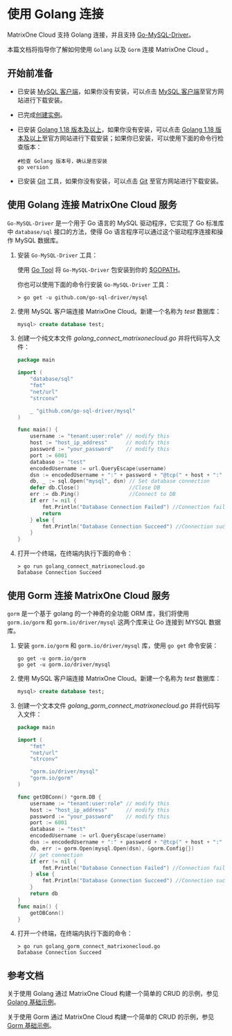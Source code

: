 # 使用 Golang 连接

MatrixOne Cloud 支持 Golang 连接，并且支持 [Go-MySQL-Driver](https://github.com/go-sql-driver/mysql)。

本篇文档将指导你了解如何使用 `Golang` 以及 `Gorm` 连接 MatrixOne Cloud 。

## 开始前准备


- 已安装 [MySQL 客户端](https://dev.mysql.com/downloads/mysql)，如果你没有安装，可以点击 [MySQL 客户端](https://dev.mysql.com/downloads/mysql)至官方网站进行下载安装。

- 已完成[创建实例](../../Instance-Mgmt/create-instance.md)。

- 已安装 [Golang 1.18 版本及以上](https://go.dev/dl/)，如果你没有安装，可以点击 [Golang 1.18 版本及以上](https://go.dev/dl/)至官方网站进行下载安装；如果你已安装，可以使用下面的命令行检查版本：

    ```
    #检查 Golang 版本号，确认是否安装
    go version
    ```

- 已安装 [Git](https://git-scm.com/downloads) 工具，如果你没有安装，可以点击 [Git](https://git-scm.com/downloads) 至官方网站进行下载安装。

## 使用 Golang 连接 MatrixOne Cloud 服务

`Go-MySQL-Driver` 是一个用于 Go 语言的 MySQL 驱动程序，它实现了 Go 标准库中 `database/sql` 接口的方法，使得 Go 语言程序可以通过这个驱动程序连接和操作 MySQL 数据库。

1. 安装 `Go-MySQL-Driver` 工具：

    使用 [Go Tool](https://golang.org/cmd/go/) 将 `Go-MySQL-Driver` 包安装到你的 [$GOPATH](https://github.com/golang/go/wiki/GOPATH)。

    你也可以使用下面的命令行安装 `Go-MySQL-Driver` 工具：

    ```
    > go get -u github.com/go-sql-driver/mysql
    ```

2. 使用 MySQL 客户端连接 MatrixOne Cloud。新建一个名称为 *test* 数据库：

    ```sql
    mysql> create database test;
    ```

3. 创建一个纯文本文件 *golang_connect_matrixonecloud.go* 并将代码写入文件：

    ```go
    package main

    import (
        "database/sql"
        "fmt"
        "net/url"
        "strconv"

        _ "github.com/go-sql-driver/mysql"
    )

    func main() {
        username := "tenant:user:role" // modify this
        host := "host_ip_address"      // modify this
        password := "your_password"    // modify this
        port := 6001
        database := "test"
        encodedUsername := url.QueryEscape(username)
        dsn := encodedUsername + ":" + password + "@tcp(" + host + ":" + strconv.Itoa(port) + ")/" + database
        db, _ := sql.Open("mysql", dsn) // Set database connection
        defer db.Close()                //Close DB
        err := db.Ping()                //Connect to DB
        if err != nil {
            fmt.Println("Database Connection Failed") //Connection failed
            return
        } else {
            fmt.Println("Database Connection Succeed") //Connection succeed
        }
    }

    ```

4. 打开一个终端，在终端内执行下面的命令：

    ```
    > go run golang_connect_matrixonecloud.go
    Database Connection Succeed
    ```

## 使用 Gorm 连接 MatrixOne Cloud 服务

```gorm``` 是一个基于 golang 的一个神奇的全功能 ORM 库，我们将使用 ```gorm.io/gorm``` 和 ```gorm.io/driver/mysql``` 这两个库来让 Go 连接到 MYSQL 数据库。

1. 安装 ```gorm.io/gorm``` 和 ```gorm.io/driver/mysql``` 库，使用 ```go get``` 命令安装：

    ```
    go get -u gorm.io/gorm
    go get -u gorm.io/driver/mysql
    ```

2. 使用 MySQL 客户端连接 MatrixOne Cloud。新建一个名称为 *test* 数据库：

    ```sql
    mysql> create database test;
    ```

3. 创建一个文本文件 *golang_gorm_connect_matrixonecloud.go* 并将代码写入文件：

    ```go
    package main

    import (
        "fmt"
        "net/url"
        "strconv"

        "gorm.io/driver/mysql"
        "gorm.io/gorm"
    )

    func getDBConn() *gorm.DB {
        username := "tenant:user:role" // modify this
        host := "host_ip_address"      // modify this
        password := "your_password"    // modify this
        port := 6001
        database := "test"
        encodedUsername := url.QueryEscape(username)
        dsn := encodedUsername + ":" + password + "@tcp(" + host + ":" + strconv.Itoa(port) + ")/" + database
        db, err := gorm.Open(mysql.Open(dsn), &gorm.Config{})
        // get connection
        if err != nil {
            fmt.Println("Database Connection Failed") //Connection failed
        } else {
            fmt.Println("Database Connection Succeed") //Connection succeed
        }
        return db
    }
    func main() {
        getDBConn()
    }

    ```

4. 打开一个终端，在终端内执行下面的命令：

    ```
    > go run golang_gorm_connect_matrixonecloud.go
    Database Connection Succeed
    ```

## 参考文档

关于使用 Golang 通过 MatrixOne Cloud 构建一个简单的 CRUD 的示例，参见 [Golang 基础示例](../Tutorial/develop-golang-crud-demo.md)。

关于使用 Gorm 通过 MatrixOne Cloud 构建一个简单的 CRUD 的示例，参见 [Gorm 基础示例](../Tutorial/gorm-golang-crud-demo.md)。
